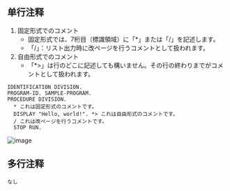 ## 单行注释
1. 固定形式でのコメント
    - 固定形式では、7桁目（標識領域）に「*」または「/」を記述します。
    - 「/」：リスト出力時に改ページを行うコメントとして扱われます。
2. 自由形式でのコメント
    - 「*>」は行のどこに記述しても構いません。その行の終わりまでがコメントとして扱われます。
```cobol
IDENTIFICATION DIVISION.
PROGRAM-ID. SAMPLE-PROGRAM.
PROCEDURE DIVISION.
  * これは固定形式のコメントです。
  DISPLAY "Hello, world!". *> これは自由形式のコメントです。
  / これは改ページを行うコメントです。
  STOP RUN.
```
![image](https://github.com/user-attachments/assets/e1532529-b6f5-45c0-9f4b-ed85f9df4ab4)

## 多行注释
`なし`
